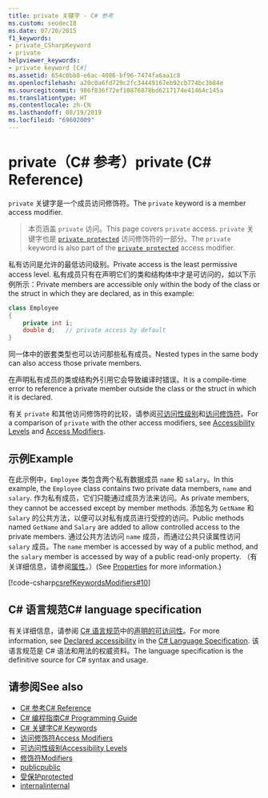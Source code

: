 ```yaml
---
title: private 关键字 - C# 参考
ms.custom: seodec18
ms.date: 07/20/2015
f1_keywords:
- private_CSharpKeyword
- private
helpviewer_keywords:
- private keyword [C#]
ms.assetid: 654c0bb8-e6ac-4086-bf96-7474fa6aa1c8
ms.openlocfilehash: a20c0a6fd729c2fc34449167eb92cb774bc3b84e
ms.sourcegitcommit: 986f836f72ef10876878bd6217174e41464c145a
ms.translationtype: HT
ms.contentlocale: zh-CN
ms.lasthandoff: 08/19/2019
ms.locfileid: "69602009"
---
```

# <a name="private-c-reference"></a><span data-ttu-id="95124-102">private（C# 参考）</span><span class="sxs-lookup"><span data-stu-id="95124-102">private (C# Reference)</span></span>

<span data-ttu-id="95124-103">`private` 关键字是一个成员访问修饰符。</span><span class="sxs-lookup"><span data-stu-id="95124-103">The `private` keyword is a member access modifier.</span></span>

> <span data-ttu-id="95124-104">本页涵盖 `private` 访问。</span><span class="sxs-lookup"><span data-stu-id="95124-104">This page covers `private` access.</span></span> <span data-ttu-id="95124-105">`private` 关键字也是 [`private protected`](./private-protected.md) 访问修饰符的一部分。</span><span class="sxs-lookup"><span data-stu-id="95124-105">The `private` keyword is also part of the [`private protected`](./private-protected.md) access modifier.</span></span>

<span data-ttu-id="95124-106">私有访问是允许的最低访问级别。</span><span class="sxs-lookup"><span data-stu-id="95124-106">Private access is the least permissive access level.</span></span> <span data-ttu-id="95124-107">私有成员只有在声明它们的类和结构体中才是可访问的，如以下示例所示：</span><span class="sxs-lookup"><span data-stu-id="95124-107">Private members are accessible only within the body of the class or the struct in which they are declared, as in this example:</span></span>

```csharp
class Employee
{
    private int i;
    double d;   // private access by default
}
```

<span data-ttu-id="95124-108">同一体中的嵌套类型也可以访问那些私有成员。</span><span class="sxs-lookup"><span data-stu-id="95124-108">Nested types in the same body can also access those private members.</span></span>

<span data-ttu-id="95124-109">在声明私有成员的类或结构外引用它会导致编译时错误。</span><span class="sxs-lookup"><span data-stu-id="95124-109">It is a compile-time error to reference a private member outside the class or the struct in which it is declared.</span></span>

<span data-ttu-id="95124-110">有关 `private` 和其他访问修饰符的比较，请参阅[可访问性级别](accessibility-levels.md)和[访问修饰符](../../programming-guide/classes-and-structs/access-modifiers.md)。</span><span class="sxs-lookup"><span data-stu-id="95124-110">For a comparison of `private` with the other access modifiers, see [Accessibility Levels](accessibility-levels.md) and [Access Modifiers](../../programming-guide/classes-and-structs/access-modifiers.md).</span></span>

## <a name="example"></a><span data-ttu-id="95124-111">示例</span><span class="sxs-lookup"><span data-stu-id="95124-111">Example</span></span>

<span data-ttu-id="95124-112">在此示例中，`Employee` 类包含两个私有数据成员 `name` 和 `salary`。</span><span class="sxs-lookup"><span data-stu-id="95124-112">In this example, the `Employee` class contains two private data members, `name` and `salary`.</span></span> <span data-ttu-id="95124-113">作为私有成员，它们只能通过成员方法来访问。</span><span class="sxs-lookup"><span data-stu-id="95124-113">As private members, they cannot be accessed except by member methods.</span></span> <span data-ttu-id="95124-114">添加名为 `GetName` 和 `Salary` 的公共方法，以便可以对私有成员进行受控的访问。</span><span class="sxs-lookup"><span data-stu-id="95124-114">Public methods named `GetName` and `Salary` are added to allow controlled access to the private members.</span></span> <span data-ttu-id="95124-115">通过公共方法访问 `name` 成员，而通过公共只读属性访问 `salary` 成员。</span><span class="sxs-lookup"><span data-stu-id="95124-115">The `name` member is accessed by way of a public method, and the `salary` member is accessed by way of a public read-only property.</span></span> <span data-ttu-id="95124-116">（有关详细信息，请参阅[属性](../../programming-guide/classes-and-structs/properties.md)。）</span><span class="sxs-lookup"><span data-stu-id="95124-116">(See [Properties](../../programming-guide/classes-and-structs/properties.md) for more information.)</span></span>

[!code-csharp[csrefKeywordsModifiers#10](~/samples/snippets/csharp/VS_Snippets_VBCSharp/csrefKeywordsModifiers/CS/csrefKeywordsModifiers.cs#10)]

## <a name="c-language-specification"></a><span data-ttu-id="95124-117">C# 语言规范</span><span class="sxs-lookup"><span data-stu-id="95124-117">C# language specification</span></span>  

<span data-ttu-id="95124-118">有关详细信息，请参阅 [C# 语言规范](../language-specification/index.md)中的[声明的可访问性](~/_csharplang/spec/basic-concepts.md#declared-accessibility)。</span><span class="sxs-lookup"><span data-stu-id="95124-118">For more information, see [Declared accessibility](~/_csharplang/spec/basic-concepts.md#declared-accessibility) in the [C# Language Specification](../language-specification/index.md).</span></span> <span data-ttu-id="95124-119">该语言规范是 C# 语法和用法的权威资料。</span><span class="sxs-lookup"><span data-stu-id="95124-119">The language specification is the definitive source for C# syntax and usage.</span></span>

## <a name="see-also"></a><span data-ttu-id="95124-120">请参阅</span><span class="sxs-lookup"><span data-stu-id="95124-120">See also</span></span>

- [<span data-ttu-id="95124-121">C# 参考</span><span class="sxs-lookup"><span data-stu-id="95124-121">C# Reference</span></span>](../index.md)
- [<span data-ttu-id="95124-122">C# 编程指南</span><span class="sxs-lookup"><span data-stu-id="95124-122">C# Programming Guide</span></span>](../../programming-guide/index.md)
- [<span data-ttu-id="95124-123">C# 关键字</span><span class="sxs-lookup"><span data-stu-id="95124-123">C# Keywords</span></span>](index.md)
- [<span data-ttu-id="95124-124">访问修饰符</span><span class="sxs-lookup"><span data-stu-id="95124-124">Access Modifiers</span></span>](access-modifiers.md)
- [<span data-ttu-id="95124-125">可访问性级别</span><span class="sxs-lookup"><span data-stu-id="95124-125">Accessibility Levels</span></span>](accessibility-levels.md)
- [<span data-ttu-id="95124-126">修饰符</span><span class="sxs-lookup"><span data-stu-id="95124-126">Modifiers</span></span>](modifiers.md)
- [<span data-ttu-id="95124-127">public</span><span class="sxs-lookup"><span data-stu-id="95124-127">public</span></span>](public.md)
- [<span data-ttu-id="95124-128">受保护</span><span class="sxs-lookup"><span data-stu-id="95124-128">protected</span></span>](protected.md)
- [<span data-ttu-id="95124-129">internal</span><span class="sxs-lookup"><span data-stu-id="95124-129">internal</span></span>](internal.md)
